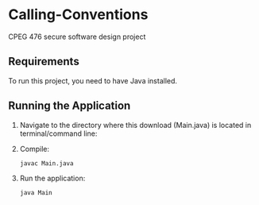# Calling-Conventions
CPEG 476 secure software design project

## Requirements

To run this project, you need to have Java installed.

## Running the Application

1. Navigate to the directory where this download (Main.java) is located in terminal/command line:

2. Compile:
   ```zsh
   javac Main.java
   ```

3. Run the application:
   ```zsh
   java Main
   ```
